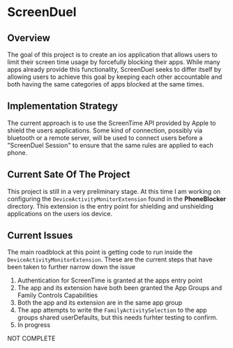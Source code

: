 # ScreenDuel 

## Overview
The goal of this project is to create an ios application that allows users to limit their screen time usage by forcefully blocking their apps. While many apps already provide this functionality, ScreenDuel seeks to differ itself by allowing users to achieve this goal by keeping each other accountable and both having the same categories of apps blocked at the same times. 

## Implementation Strategy
The current approach is to use the ScreenTime API provided by Apple to shield the users applications. Some kind of connection, possibly via bluetooth or a remote server, will be used to connect users before a "ScreenDuel Session" to ensure that the same rules are applied to each phone. 

## Current Sate Of The Project
This project is still in a very preliminary stage. At this time I am working on configuring the 
```DeviceActivityMonitorExtension``` found in the **PhoneBlocker** directory. This extension is the entry point for shielding and unshielding applications on the users ios device.

## Current Issues
The main roadblock at this point is getting code to run inside the ```DeviceActivityMonitorExtension```. 
These are the current steps that have been taken to further narrow down the issue
1. Authentication for ScreenTime is granted at the apps entry point
2. The app and its extension have both been granted the App Groups and Family Controls Capabilities
3. Both the app and its extension are in the same app group
4. The app attempts to write the ```FamilyActivitySelection``` to the app groups shared userDefaults, but this needs furhter testing to confirm.
5. In progress


NOT COMPLETE
